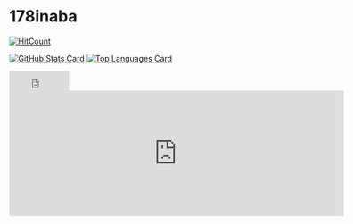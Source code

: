 # 178inaba

[![HitCount](http://hits.dwyl.com/178inaba/178inaba.svg)](http://hits.dwyl.com/178inaba/178inaba)

[![GitHub Stats Card](https://github-readme-stats.vercel.app/api?username=178inaba&count_private=true&show_icons=true)](https://github.com/anuraghazra/github-readme-stats#github-stats-card)
[![Top Languages Card](https://github-readme-stats.vercel.app/api/top-langs/?username=178inaba&layout=compact)](https://github.com/anuraghazra/github-readme-stats#top-languages-card)

<iframe src="https://github.com/sponsors/178inaba/button" title="Sponsor 178inaba" height="35" width="107" style="border: 0;"></iframe>
<iframe src="https://github.com/sponsors/178inaba/card" title="Sponsor 178inaba" height="225" width="600" style="border: 0;"></iframe>
